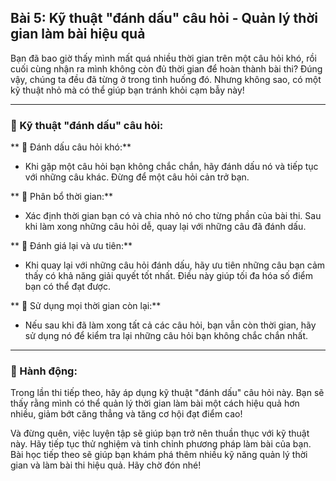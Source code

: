 ## Bài 5: Kỹ thuật "đánh dấu" câu hỏi - Quản lý thời gian làm bài hiệu quả

Bạn đã bao giờ thấy mình mất quá nhiều thời gian trên một câu hỏi khó, rồi cuối cùng nhận ra mình không còn đủ thời gian để hoàn thành bài thi? Đúng vậy, chúng ta đều đã từng ở trong tình huống đó. Nhưng không sao, có một kỹ thuật nhỏ mà có thể giúp bạn tránh khỏi cạm bẫy này!

---

### 📌 Kỹ thuật "đánh dấu" câu hỏi:

** 🔹 Đánh dấu câu hỏi khó:**
- Khi gặp một câu hỏi bạn không chắc chắn, hãy đánh dấu nó và tiếp tục với những câu khác. Đừng để một câu hỏi cản trở bạn.

** 🔹 Phân bổ thời gian:**
- Xác định thời gian bạn có và chia nhỏ nó cho từng phần của bài thi. Sau khi làm xong những câu hỏi dễ, quay lại với những câu đã đánh dấu.

** 🔹 Đánh giá lại và ưu tiên:**
- Khi quay lại với những câu hỏi đánh dấu, hãy ưu tiên những câu bạn cảm thấy có khả năng giải quyết tốt nhất. Điều này giúp tối đa hóa số điểm bạn có thể đạt được.

** 🔹 Sử dụng mọi thời gian còn lại:**
- Nếu sau khi đã làm xong tất cả các câu hỏi, bạn vẫn còn thời gian, hãy sử dụng nó để kiểm tra lại những câu hỏi bạn không chắc chắn nhất.

---

### 🚀 Hành động:

Trong lần thi tiếp theo, hãy áp dụng kỹ thuật "đánh dấu" câu hỏi này. Bạn sẽ thấy rằng mình có thể quản lý thời gian làm bài một cách hiệu quả hơn nhiều, giảm bớt căng thẳng và tăng cơ hội đạt điểm cao!

Và đừng quên, việc luyện tập sẽ giúp bạn trở nên thuần thục với kỹ thuật này. Hãy tiếp tục thử nghiệm và tinh chỉnh phương pháp làm bài của bạn. Bài học tiếp theo sẽ giúp bạn khám phá thêm nhiều kỹ năng quản lý thời gian và làm bài thi hiệu quả. Hãy chờ đón nhé!